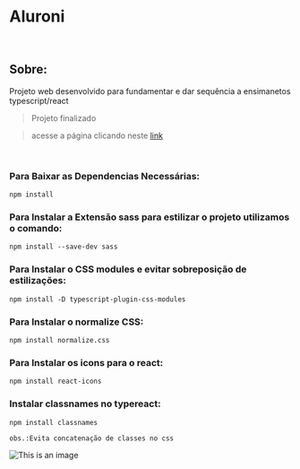 <h1> Aluroni </h1>

<br>

<h2>Sobre:</h2>
<p>Projeto web desenvolvido para fundamentar e dar sequência a ensimanetos typescript/react</p>

>Projeto finalizado

>acesse a página clicando neste <a href='https://aluroni-lime.vercel.app/'>link</a>

<br>

<h3>Para Baixar as Dependencias Necessárias:</h3>

```
npm install
``` 

<h3>Para Instalar a Extensão sass para estilizar o projeto utilizamos o comando: </h3>

```
npm install --save-dev sass
```

<h3>Para Instalar o CSS modules e evitar sobreposição de estilizações:</h3>

```
npm install -D typescript-plugin-css-modules
```

<h3>Para Instalar o normalize CSS:</h3>

```
npm install normalize.css
```

<h3>Para Instalar os icons para o react:</h3>

```
npm install react-icons
```

<h3>Instalar classnames no typereact:</h3>

```
npm install classnames

obs.:Evita concatenação de classes no css
```

![This is an image](https://myoctocat.com/assets/images/base-octocat.svg)
